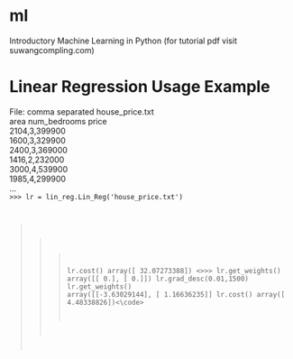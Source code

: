 # ml
Introductory Machine Learning in Python (for tutorial pdf visit suwangcompling.com)

# Linear Regression Usage Example
File: comma separated house_price.txt  
area  num_bedrooms  price  
2104,3,399900  
1600,3,329900  
2400,3,369000  
1416,2,232000  
3000,4,539900  
1985,4,299900  
...  
<code>>>> lr = lin_reg.Lin_Reg('house_price.txt')
>>> lr.cost()
array([ 32.07273388])
<>>> lr.get_weights()
array([[ 0.],
       [ 0.]])
>>> lr.grad_desc(0.01,1500)
>>> lr.get_weights()
array([[-3.63029144],
       [ 1.16636235]]
>>> lr.cost()
array([ 4.48338826])<\code>


